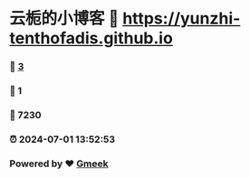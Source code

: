 # 云栀的小博客 :link: https://yunzhi-tenthofadis.github.io 
### :page_facing_up: [3](https://yunzhi-tenthofadis.github.io/tag.html) 
### :speech_balloon: 1 
### :hibiscus: 7230 
### :alarm_clock: 2024-07-01 13:52:53 
### Powered by :heart: [Gmeek](https://github.com/Meekdai/Gmeek)
